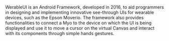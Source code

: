 WerableUI is an Android Framework, developed in 2016, to aid programmers in designing and implementing innovative see-through UIs for wearable devices, such as the Epson Moverio. The framework also provides functionalities to connect a Myo to the device on which the UI is being displayed and use it to move a cursor on the virtual Canvas and interact with its components through simple hands gestures.
